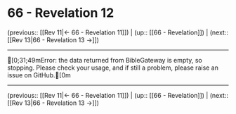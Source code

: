 # 66 - Revelation 12

(previous:: [[Rev 11|← 66 - Revelation 11]]) | (up:: [[66 - Revelation]]) | (next:: [[Rev 13|66 - Revelation 13 →]])

***
[0;31;49mError: the data returned from BibleGateway is empty, so stopping. Please check your usage, and if still a problem, please raise an issue on GitHub.[0m

***

(previous:: [[Rev 11|← 66 - Revelation 11]]) | (up:: [[66 - Revelation]]) | (next:: [[Rev 13|66 - Revelation 13 →]])

